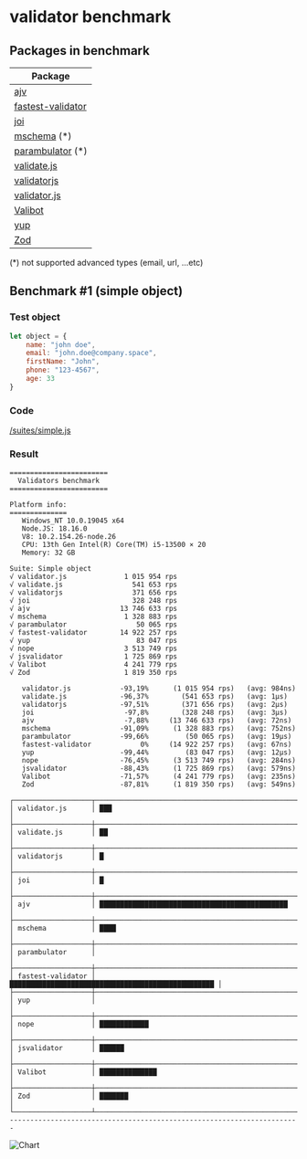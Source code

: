 # validator benchmark

## Packages in benchmark

| Package |
| ------- |
| [ajv](https://github.com/epoberezkin/ajv) |
| [fastest-validator](https://github.com/icebob/fastest-validator) |
| [joi](https://github.com/hapijs/joi) |
| [mschema](https://github.com/mschema/mschema) (*) |
| [parambulator](https://github.com/rjrodger/parambulator) (*) |
| [validate.js](https://github.com/ansman/validate.js) |
| [validatorjs](https://github.com/skaterdav85/validatorjs) |
| [validator.js](https://github.com/guillaumepotier/validator.js) |
| [Valibot](https://github.com/fabian-hiller/valibot) |
| [yup](https://github.com/jquense/yup) |
| [Zod](https://github.com/colinhacks/zod) |

 (*) not supported advanced types (email, url, ...etc)

## Benchmark #1 (simple object)

### Test object
```js
let object = {
    name: "john doe",
    email: "john.doe@company.space",
    firstName: "John",
    phone: "123-4567",
    age: 33
}
```

### Code
[/suites/simple.js](https://github.com/icebob/validator-benchmark/blob/master/suites/simple.js)

### Result

```
========================
  Validators benchmark
========================

Platform info:
==============
   Windows_NT 10.0.19045 x64
   Node.JS: 18.16.0
   V8: 10.2.154.26-node.26
   CPU: 13th Gen Intel(R) Core(TM) i5-13500 × 20
   Memory: 32 GB

Suite: Simple object
√ validator.js              1 015 954 rps
√ validate.js                 541 653 rps
√ validatorjs                 371 656 rps
√ joi                         328 248 rps
√ ajv                      13 746 633 rps
√ mschema                   1 328 883 rps
√ parambulator                 50 065 rps
√ fastest-validator        14 922 257 rps
√ yup                          83 047 rps
√ nope                      3 513 749 rps
√ jsvalidator               1 725 869 rps
√ Valibot                   4 241 779 rps
√ Zod                       1 819 350 rps

   validator.js            -93,19%      (1 015 954 rps)   (avg: 984ns)
   validate.js             -96,37%        (541 653 rps)   (avg: 1μs)
   validatorjs             -97,51%        (371 656 rps)   (avg: 2μs)
   joi                      -97,8%        (328 248 rps)   (avg: 3μs)
   ajv                      -7,88%     (13 746 633 rps)   (avg: 72ns)
   mschema                 -91,09%      (1 328 883 rps)   (avg: 752ns)
   parambulator            -99,66%         (50 065 rps)   (avg: 19μs)
   fastest-validator            0%     (14 922 257 rps)   (avg: 67ns)
   yup                     -99,44%         (83 047 rps)   (avg: 12μs)
   nope                    -76,45%      (3 513 749 rps)   (avg: 284ns)
   jsvalidator             -88,43%      (1 725 869 rps)   (avg: 579ns)
   Valibot                 -71,57%      (4 241 779 rps)   (avg: 235ns)
   Zod                     -87,81%      (1 819 350 rps)   (avg: 549ns)
                                                                               
┌───────────────────┬────────────────────────────────────────────────────┐     
│ validator.js      │ ███                                                │     
├───────────────────┼────────────────────────────────────────────────────┤     
│ validate.js       │ ██                                                 │     
├───────────────────┼────────────────────────────────────────────────────┤     
│ validatorjs       │ █                                                  │     
├───────────────────┼────────────────────────────────────────────────────┤     
│ joi               │ █                                                  │     
├───────────────────┼────────────────────────────────────────────────────┤     
│ ajv               │ ██████████████████████████████████████████████     │     
├───────────────────┼────────────────────────────────────────────────────┤     
│ mschema           │ ████                                               │     
├───────────────────┼────────────────────────────────────────────────────┤     
│ parambulator      │                                                    │     
├───────────────────┼────────────────────────────────────────────────────┤     
│ fastest-validator │ ██████████████████████████████████████████████████ │     
├───────────────────┼────────────────────────────────────────────────────┤     
│ yup               │                                                    │     
├───────────────────┼────────────────────────────────────────────────────┤     
│ nope              │ ████████████                                       │     
├───────────────────┼────────────────────────────────────────────────────┤     
│ jsvalidator       │ ██████                                             │     
├───────────────────┼────────────────────────────────────────────────────┤     
│ Valibot           │ ██████████████                                     │     
├───────────────────┼────────────────────────────────────────────────────┤     
│ Zod               │ ███████                                            │     
└───────────────────┴────────────────────────────────────────────────────┘        
-----------------------------------------------------------------------

```

![Chart](https://image-charts.com/chart.js/2.8.0?bkg=white&c=%7B%22type%22%3A%22bar%22%2C%22data%22%3A%7B%22labels%22%3A%5B%22validator.js%22%2C%22validate.js%22%2C%22validatorjs%22%2C%22joi%22%2C%22ajv%22%2C%22mschema%22%2C%22parambulator%22%2C%22fastest-validator%22%2C%22yup%22%2C%22nope%22%2C%22jsvalidator%22%2C%22Valibot%22%2C%22Zod%22%5D%2C%22datasets%22%3A%5B%7B%22label%22%3A%22Dataset%201%22%2C%22backgroundColor%22%3A%22rgba%2854%2C%20162%2C%20235%2C%200.5%29%22%2C%22borderColor%22%3A%22rgb%2854%2C%20162%2C%20235%29%22%2C%22borderWidth%22%3A1%2C%22data%22%3A%5B1029404.3852626813%2C518136.2796003347%2C371176.3709122277%2C326997.3578613485%2C13592543.544116907%2C1316555.4062001477%2C50461.06655467634%2C14861383.983933723%2C83573.34845917636%2C3491181.70620786%2C1722527.6882876458%2C4229267.4588741%2C2038643.5454261303%5D%7D%5D%7D%2C%22options%22%3A%7B%22responsive%22%3Afalse%2C%22legend%22%3A%7B%22display%22%3Afalse%2C%22position%22%3A%22top%22%7D%2C%22title%22%3A%7B%22display%22%3Atrue%2C%22text%22%3A%22Simple%20object%7C%28ops%2Fsec%29%22%7D%2C%22layout%22%3A%7B%22padding%22%3A20%7D%7D%7D)